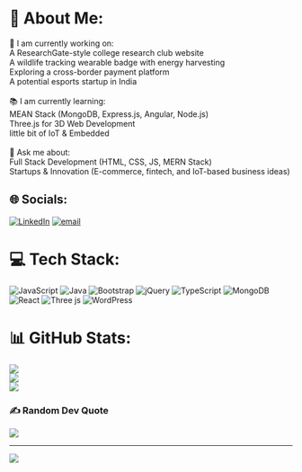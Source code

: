 # 💫 About Me:
🔨 I am currently working on:<br>A ResearchGate-style college research club website<br>A wildlife tracking wearable badge with energy harvesting<br>Exploring a cross-border payment platform<br>A potential esports startup in India<br><br>📚 I am currently learning:<br>MEAN Stack (MongoDB, Express.js, Angular, Node.js)<br>Three.js for 3D Web Development<br>little bit of IoT & Embedded<br><br>💬 Ask me about:<br>Full Stack Development (HTML, CSS, JS, MERN Stack)<br>Startups & Innovation (E-commerce, fintech, and IoT-based business ideas)


## 🌐 Socials:
[![LinkedIn](https://img.shields.io/badge/LinkedIn-%230077B5.svg?logo=linkedin&logoColor=white)](https://linkedin.com/in/devaditya-borah-🇮🇳-65865026b) [![email](https://img.shields.io/badge/Email-D14836?logo=gmail&logoColor=white)](mailto:dibyaditya2006@gmail.com) 

# 💻 Tech Stack:
![JavaScript](https://img.shields.io/badge/javascript-%23323330.svg?style=for-the-badge&logo=javascript&logoColor=%23F7DF1E) ![Java](https://media.licdn.com/dms/image/v2/D4D12AQF9al-q3wNtmg/article-cover_image-shrink_720_1280/article-cover_image-shrink_720_1280/0/1707814771445?e=1747267200&v=beta&t=3Ts_jB0Cur7YdFcPABmgjUo459Z3SFW_Pdr5yZhkeeE) ![Bootstrap](https://img.shields.io/badge/bootstrap-%238511FA.svg?style=for-the-badge&logo=bootstrap&logoColor=white) ![jQuery](https://img.shields.io/badge/jquery-%230769AD.svg?style=for-the-badge&logo=jquery&logoColor=white) ![TypeScript](https://img.shields.io/badge/typescript-%23007ACC.svg?style=for-the-badge&logo=typescript&logoColor=white) ![MongoDB](https://img.shields.io/badge/MongoDB-%234ea94b.svg?style=for-the-badge&logo=mongodb&logoColor=white) ![React](https://img.shields.io/badge/react-%2320232a.svg?style=for-the-badge&logo=react&logoColor=%2361DAFB) ![Three js](https://img.shields.io/badge/threejs-black?style=for-the-badge&logo=three.js&logoColor=white) ![WordPress](https://img.shields.io/badge/WordPress-%23117AC9.svg?style=for-the-badge&logo=WordPress&logoColor=white)
# 📊 GitHub Stats:
![](https://github-readme-stats.vercel.app/api?username=Devaditya-Suuu&theme=gruvbox&hide_border=false&include_all_commits=false&count_private=false)<br/>
![](https://nirzak-streak-stats.vercel.app/?user=Devaditya-Suuu&theme=gruvbox&hide_border=false)<br/>
![](https://github-readme-stats.vercel.app/api/top-langs/?username=Devaditya-Suuu&theme=gruvbox&hide_border=false&include_all_commits=false&count_private=false&layout=compact)

### ✍️ Random Dev Quote
![](https://quotes-github-readme.vercel.app/api?type=horizontal&theme=radical)

---
[![](https://visitcount.itsvg.in/api?id=Devaditya-Suuu&icon=0&color=0)](https://visitcount.itsvg.in)

<!-- Proudly created with GPRM ( https://gprm.itsvg.in ) -->
